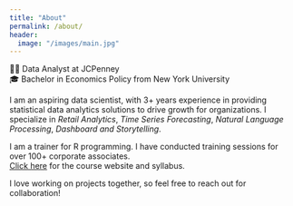 ```yaml
---
title: "About"
permalink: /about/
header:
  image: "/images/main.jpg"
---
```


:woman_technologist: Data Analyst at JCPenney  
:mortar_board: Bachelor in Economics Policy from New York University

I am an aspiring data scientist, with 3+ years experience in providing statistical data analytics solutions to drive growth for organizations. I specialize in *Retail Analytics*, *Time Series Forecasting*, *Natural Language Processing*, *Dashboard and Storytelling*.

I am a trainer for R programming. I have conducted training sessions for over 100+ corporate associates.  
[Click here](https://cbatra9.github.io/JCP-R-Training/) for the course website and syllabus.

I love working on projects together, so feel free to reach out for collaboration!
